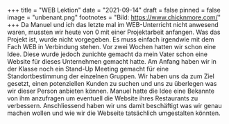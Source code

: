 +++
title = "WEB Lektion"
date = "2021-09-14"
draft = false
pinned = false
image = "unbenant.png"
footnotes = "Bild: https://www.chicknmore.com/"
+++
Da Manuel und ich das letzte mal im WEB-Unterricht nicht anwesend waren, mussten wir heute von 0 mit einer Projektarbeit anfangen. Was das Projekt ist, wurde nicht vorgegeben. Es muss einfach irgendwie mit dem Fach WEB in Verbindung stehen. Vor zwei Wochen hatten wir schon eine Idee. Diese wurde jedoch zunichte gemacht da mein Vater schon eine Website für dieses Unternehmen gemacht hatte. Am Anfang haben wir in der Klasse noch ein Stand-Up Meeting gemacht für eine Standortbestimmung der einzelnen Gruppen. Wir haben uns da zum Ziel gesetzt, einen potenziellen Kunden zu suchen und uns zu überlegen was wir dieser Person anbieten können. Manuel hatte die Idee eine Bekannte von ihm anzufragen um eventuell die Website ihres Restaurants zu verbessern. Anschliessend haben wir uns damit beschäftigt was wir genau machen wollen und wie wir die Webseite tatsächlich umgestalten könnten.
